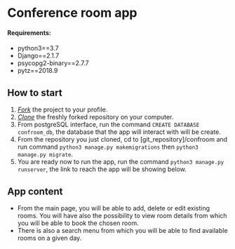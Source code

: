 # Conference room app

#### Requirements:
* python3==3.7
* Django==2.1.7
* psycopg2-binary==2.7.7
* pytz==2018.9


## How to start

1. [*Fork*](https://guides.github.com/activities/forking/) the project to your profile.
2. [*Clone*](https://help.github.com/articles/cloning-a-repository/) the freshly forked repository on your computer.
3. From postgreSQL interface, run the command `CREATE DATABASE confroom_db`, the database that the app will interact with will be create.
4. From the repository you just cloned, cd to [git_repository]/confroom and run command `python3 manage.py makemigrations` then `python3 manage.py migrate`.
5. You are ready now to run the app, run the command `python3 manage.py runserver`, the link to reach the app will be showing below.


## App content

* From the main page, you will be able to add, delete or edit existing rooms. You will have also the possibility to view room details from which you will be able to book the chosen room.
* There is also a search menu from which you will be able to find available rooms on a given day.